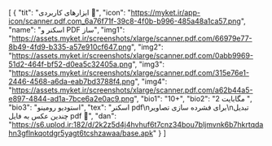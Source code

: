 [
  {
    "tit": "ابزارهای کاربردی 🔧",
    "icon": "https://myket.ir/app-icon/scanner.pdf.com_6a76f71f-39c8-4f0b-b996-485a48a1ca57.png",
    "name": "اسکنر و PDF ساز",
    "img1": "https://assets.myket.ir/screenshots/xlarge/scanner.pdf.com/66979e77-8b49-4fd9-b335-a57e910cf647.png",
    "img2": "https://assets.myket.ir/screenshots/xlarge/scanner.pdf.com/0abb9969-51d2-464f-bf52-d0ea5c32405a.png",
    "img3": "https://assets.myket.ir/screenshots/xlarge/scanner.pdf.com/315e76e1-2446-4568-a6da-eab7bd3788f4.png",
    "img4": "https://assets.myket.ir/screenshots/xlarge/scanner.pdf.com/a62b44a5-e897-4844-ad1a-7bce6a2e0ac9.png",
    "bio1": "10+",
    "bio2": "2 مگابایت ",
    "bio3": "استودیو رومینو",
    "tex": "‏‏‏‏اسکنر pdf\n‏برای فشرده سازی تصاویر\n‏تبدیل چندین عکس به فایل pdf 💾",
    "dan": "https://s6.uplod.ir:182/d/2k2z5d4j4hvhuf6t7cnz34bou7bljmvnk6b7hkrtqdahn3gflnkqotdgr5yagt6tcshzawaa/base.apk"
  }
]
